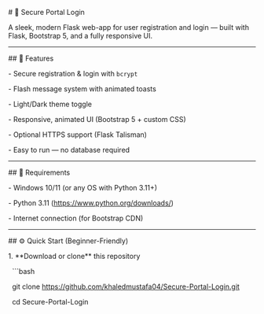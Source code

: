 \# 🔐 Secure Portal Login



A sleek, modern Flask web-app for user registration and login — built with Flask, Bootstrap 5, and a fully responsive UI.



---



\## 🚀 Features

\- Secure registration \& login with `bcrypt`

\- Flash message system with animated toasts

\- Light/Dark theme toggle

\- Responsive, animated UI (Bootstrap 5 + custom CSS)

\- Optional HTTPS support (Flask Talisman)

\- Easy to run — no database required



---



\## 🧰 Requirements

\- Windows 10/11 (or any OS with Python 3.11+)

\- Python 3.11 (https://www.python.org/downloads/)

\- Internet connection (for Bootstrap CDN)



---



\## ⚙️ Quick Start (Beginner-Friendly)

1\. \*\*Download or clone\*\* this repository  

&nbsp;  ```bash

&nbsp;  git clone https://github.com/khaledmustafa04/Secure-Portal-Login.git

&nbsp;  cd Secure-Portal-Login



